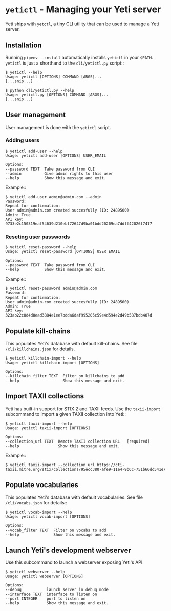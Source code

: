 # `yetictl` - Managing your Yeti server

Yeti ships with `yetctl`, a tiny CLI utility that can be used to manage a Yeti
server.

## Installation

Running `pipenv --install` automatically installs `yetictl` in your
`$PATH`. `yetictl` is just a shorthand to the `cli/yetictl.py` script::

    $ yetictl --help
    Usage: yetictl [OPTIONS] COMMAND [ARGS]...
    [...snip...]

    $ python cli/yetictl.py --help
    Usage: yetictl.py [OPTIONS] COMMAND [ARGS]...
    [...snip...]

## User management

User management is done with the `yetictl` script.

### Adding users

    $ yetictl add-user --help
    Usage: yetictl add-user [OPTIONS] USER_EMAIL

    Options:
    --password TEXT  Take password from CLI
    --admin          Give admin rights to this user
    --help           Show this message and exit.

Example::

    $ yetictl add-user admin@admin.com --admin
    Password:
    Repeat for confirmation:
    User admin@admin.com created succesfully (ID: 2489500)
    Admin: True
    API key: 9733e2c150319eaf54639d210ebf72647d9ba01bdd20209ea7ddff42026f7417

### Reseting user passwords

    $ yetictl reset-password --help
    Usage: yetictl reset-password [OPTIONS] USER_EMAIL

    Options:
    --password TEXT  Take password from CLI
    --help           Show this message and exit.

Example::

    $ yetictl reset-password admin@admin.com
    Password:
    Repeat for confirmation:
    User admin@admin.com created succesfully (ID: 2489500)
    Admin: True
    API key: 323ab22c0d4d0ead3884e1ee7bdda6daf995205c59e4d594e2d49b587bdb407d

## Populate kill-chains

This populates Yeti's database with default kill-chains. See file
`/cli/killchains.json` for details.

    $ yetictl killchain-import --help
    Usage: yetictl killchain-import [OPTIONS]

    Options:
    --killchain_filter TEXT  Filter on killchains to add
    --help                   Show this message and exit.

## Import TAXII collections

Yeti has built-in support for STIX 2 and TAXII feeds. Use the `taxii-import`
subcommand to import a given TAXII collection into Yeti::

    $ yetictl taxii-import --help
    Usage: yetictl taxii-import [OPTIONS]

    Options:
    --collection_url TEXT  Remote TAXII collection URL   [required]
    --help                 Show this message and exit.

Example::

    $ yetictl taxii-import --collection_url https://cti-taxii.mitre.org/stix/collections/95ecc380-afe9-11e4-9b6c-751b66dd541e/

## Populate vocabularies

This populates Yeti's database with default vocabularies. See file
`/cli/vocabs.json` for details::

    $ yetictl vocab-import --help
    Usage: yetictl vocab-import [OPTIONS]

    Options:
    --vocab_filter TEXT  Filter on vocabs to add
    --help               Show this message and exit.

## Launch Yeti's development webserver

Use this subcommand to launch a webserver exposing Yeti's API.

    $ yetictl webserver --help
    Usage: yetictl webserver [OPTIONS]

    Options:
    --debug           launch server in debug mode
    --interface TEXT  interface to listen on
    --port INTEGER    port to listen on
    --help            Show this message and exit.
